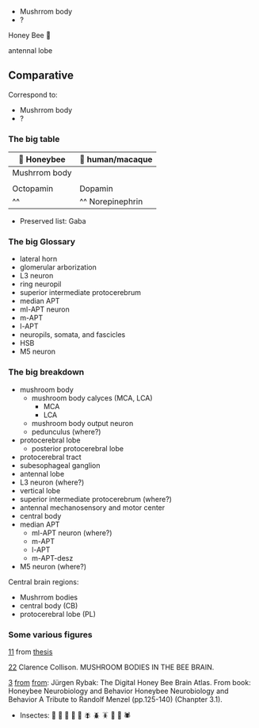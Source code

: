 
* Mushrrom body
* ?


Honey Bee 🐝 

antennal lobe

## Comparative
Correspond to:
* Mushrrom body
* ?
### The big table
| 🐝 Honeybee      |  🧠 human/macaque   |
|---------------|-----------------|
| Mushrrom body |                 |
|               |                 |
| Octopamin     |  Dopamin      |
|^^     |^^ Norepinephrin      |

* Preserved list: Gaba

### The big Glossary
* lateral horn
* glomerular arborization
* L3 neuron
* ring neuropil
* superior intermediate protocerebrum
* median APT
* ml-APT neuron
* m-APT
* l-APT
* neuropils, somata, and fascicles
* HSB
* M5 neuron

### The big breakdown
* mushroom body
   * mushroom body calyces (MCA, LCA)
      * MCA
      * LCA
   * mushroom body output neuron
   * pedunculus (where?)
* protocerebral lobe
   * posterior protocerebral lobe
* protocerebral tract
* subesophageal ganglion
* antennal lobe
* L3 neuron (where?)
* vertical lobe
* superior intermediate protocerebrum (where?)
* antennal mechanosensory and motor center
* central body
* median APT
   * ml-APT neuron (where?)
   * m-APT
   * l-APT
   * m-APT-desz
* M5 neuron (where?)


Central brain regions:
* Mushrrom bodies
* central body (CB)
* protocerebral lobe (PL)

### Some various figures
[11](https://d3i71xaburhd42.cloudfront.net/d71ecc734616c52ea9d9fc259a17ac2e085d01ee/4-Figure1.1-1.png) from [thesis](https://www.semanticscholar.org/paper/Introduction-1.1%3A-Thesis-Outline-1.2.1%3A-Honeybee-in/d71ecc734616c52ea9d9fc259a17ac2e085d01ee/figure/0)

[22](https://www.beeculture.com/a-closer-look-23/) Clarence Collison. MUSHROOM BODIES IN THE BEE BRAIN.

[3](https://www.researchgate.net/profile/Juergen-Rybak/publication/216839310/figure/fig1/AS:305995399090177@1449966396391/1-Surface-model-of-the-Honey-bee-Standard-Brain-HSB-Neuropiles-of-the-midbrain.png) [from](https://www.researchgate.net/figure/1-Surface-model-of-the-Honey-bee-Standard-Brain-HSB-Neuropiles-of-the-midbrain_fig1_216839310) [from](https://www.researchgate.net/publication/216839310_The_Digital_Honey_Bee_Brain_Atlas): Jürgen Rybak: The Digital Honey Bee Brain Atlas. From book: Honeybee Neurobiology and Behavior Honeybee Neurobiology and Behavior A Tribute to Randolf Menzel (pp.125-140) (Chanpter 3.1). 

* Insectes: 🐝 🐛 🦋 🐞 🐜 🪰 🪲 🪳 🦟 🦗 🕷
